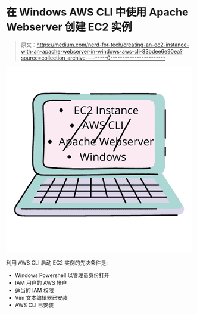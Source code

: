 # 在 Windows AWS CLI 中使用 Apache Webserver 创建 EC2 实例

> 原文：<https://medium.com/nerd-for-tech/creating-an-ec2-instance-with-an-apache-webserver-in-windows-aws-cli-83bdee6e90ea?source=collection_archive---------0----------------------->

![](img/487ddf4ec0605b0ae24bbda3098b28ee.png)

利用 AWS CLI 启动 EC2 实例的先决条件是:

*   Windows Powershell 以管理员身份打开
*   IAM 用户的 AWS 帐户
*   适当的 IAM 权限
*   Vim 文本编辑器已安装
*   AWS CLI 已安装
